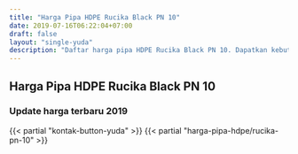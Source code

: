 ```yaml
---
title: "Harga Pipa HDPE Rucika Black PN 10"
date: 2019-07-16T06:22:04+07:00
draft: false
layout: "single-yuda"
description: "Daftar harga pipa HDPE Rucika Black PN 10. Dapatkan kebutuhan pipa HDPE dengan harga terbaik hanya di PipaJaya"
---
```


## Harga Pipa HDPE Rucika Black PN 10
### Update harga terbaru 2019
{{< partial "kontak-button-yuda" >}}
{{< partial "harga-pipa-hdpe/rucika-pn-10" >}}